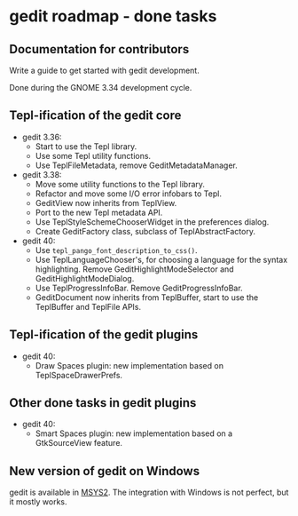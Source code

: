 gedit roadmap - done tasks
==========================

Documentation for contributors
------------------------------

Write a guide to get started with gedit development.

Done during the GNOME 3.34 development cycle.

Tepl-ification of the gedit core
--------------------------------

- gedit 3.36:
	- Start to use the Tepl library.
	- Use some Tepl utility functions.
	- Use TeplFileMetadata, remove GeditMetadataManager.
- gedit 3.38:
	- Move some utility functions to the Tepl library.
	- Refactor and move some I/O error infobars to Tepl.
	- GeditView now inherits from TeplView.
	- Port to the new Tepl metadata API.
	- Use TeplStyleSchemeChooserWidget in the preferences dialog.
	- Create GeditFactory class, subclass of TeplAbstractFactory.
- gedit 40:
	- Use `tepl_pango_font_description_to_css()`.
	- Use TeplLanguageChooser's, for choosing a language for the syntax
	  highlighting. Remove GeditHighlightModeSelector and
	  GeditHighlightModeDialog.
	- Use TeplProgressInfoBar. Remove GeditProgressInfoBar.
	- GeditDocument now inherits from TeplBuffer, start to use the
	  TeplBuffer and TeplFile APIs.

Tepl-ification of the gedit plugins
-----------------------------------

- gedit 40:
	- Draw Spaces plugin: new implementation based on TeplSpaceDrawerPrefs.

Other done tasks in gedit plugins
---------------------------------

- gedit 40:
	- Smart Spaces plugin: new implementation based on a GtkSourceView feature.

New version of gedit on Windows
-------------------------------

gedit is available in [MSYS2](https://www.msys2.org/). The integration with
Windows is not perfect, but it mostly works.
